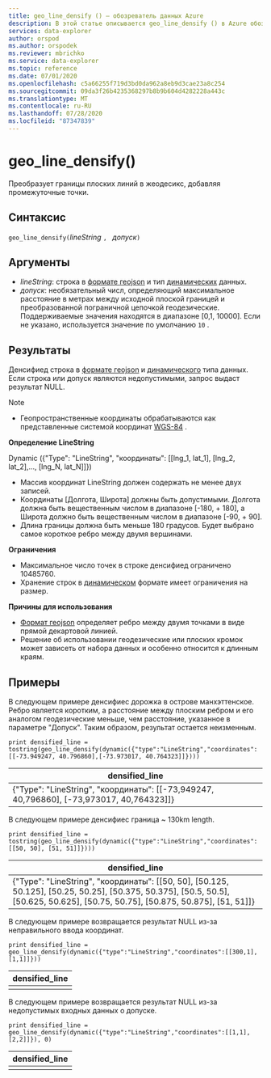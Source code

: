 ```yaml
---
title: geo_line_densify () — обозреватель данных Azure
description: В этой статье описывается geo_line_densify () в Azure обозреватель данных.
services: data-explorer
author: orspod
ms.author: orspodek
ms.reviewer: mbrichko
ms.service: data-explorer
ms.topic: reference
ms.date: 07/01/2020
ms.openlocfilehash: c5a66255f719d3bd0da962a8eb9d3cae23a8c254
ms.sourcegitcommit: 09da3f26b4235368297b8b9b604d4282228a443c
ms.translationtype: MT
ms.contentlocale: ru-RU
ms.lasthandoff: 07/28/2020
ms.locfileid: "87347839"
---
```

# <a name="geo_line_densify"></a>geo_line_densify()

Преобразует границы плоских линий в жеодесикс, добавляя промежуточные точки.

## <a name="syntax"></a>Синтаксис

`geo_line_densify(`*lineString* `, ` *допуск*`)`

## <a name="arguments"></a>Аргументы

* *lineString*: строка в [формате геоjson](https://tools.ietf.org/html/rfc7946) и тип [динамических](./scalar-data-types/dynamic.md) данных.
* *допуск*: необязательный числ, определяющий максимальное расстояние в метрах между исходной плоской границей и преобразованной пограничной цепочкой геодезические. Поддерживаемые значения находятся в диапазоне [0,1, 10000]. Если не указано, используется значение по умолчанию `10` .

## <a name="returns"></a>Результаты

Денсифиед строка в [формате геоjson](https://tools.ietf.org/html/rfc7946) и [динамического](./scalar-data-types/dynamic.md) типа данных. Если строка или допуск являются недопустимыми, запрос выдаст результат NULL.

> [!NOTE]
> * Геопространственные координаты обрабатываются как представленные системой координат [WGS-84](https://earth-info.nga.mil/GandG/update/index.php?action=home) .

**Определение LineString**

Dynamic ({"Type": "LineString", "координаты": [[lng_1, lat_1], [lng_2, lat_2],..., [lng_N, lat_N]]})

* Массив координат LineString должен содержать не менее двух записей.
* Координаты [Долгота, Широта] должны быть допустимыми. Долгота должна быть вещественным числом в диапазоне [-180, + 180], а Широта должно быть вещественным числом в диапазоне [-90, + 90].
* Длина границы должна быть меньше 180 градусов. Будет выбрано самое короткое ребро между двумя вершинами.

**Ограничения**

* Максимальное число точек в строке денсифиед ограничено 10485760.
* Хранение строк в [динамическом](./scalar-data-types/dynamic.md) формате имеет ограничения на размер.

**Причины для использования**

* [Формат геоjson](https://tools.ietf.org/html/rfc7946) определяет ребро между двумя точками в виде прямой декартовой линией.
* Решение об использовании геодезические или плоских кромок может зависеть от набора данных и особенно относится к длинным краям.

## <a name="examples"></a>Примеры

В следующем примере денсифиес дорожка в острове манхэттенское. Ребро является коротким, а расстояние между плоским ребром и его аналогом геодезические меньше, чем расстояние, указанное в параметре "Допуск". Таким образом, результат остается неизменным.

```kusto
print densified_line = tostring(geo_line_densify(dynamic({"type":"LineString","coordinates":[[-73.949247, 40.796860],[-73.973017, 40.764323]]})))
```

|densified_line|
|---|
|{"Type": "LineString", "координаты": [[-73,949247, 40,796860], [-73,973017, 40,764323]]}|

В следующем примере денсифиес граница ~ 130km length.

```kusto
print densified_line = tostring(geo_line_densify(dynamic({"type":"LineString","coordinates":[[50, 50], [51, 51]]})))
```

|densified_line|
|---|
|{"Type": "LineString", "координаты": [[50, 50], [50.125, 50.125], [50.25, 50.25], [50.375, 50.375], [50.5, 50.5], [50.625, 50.625], [50.75, 50.75], [50.875, 50.875], [51, 51]]}|

В следующем примере возвращается результат NULL из-за неправильного ввода координат.

```kusto
print densified_line = geo_line_densify(dynamic({"type":"LineString","coordinates":[[300,1],[1,1]]}))
```

|densified_line|
|---|
||

В следующем примере возвращается результат NULL из-за недопустимых входных данных о допуске.

```kusto
print densified_line = geo_line_densify(dynamic({"type":"LineString","coordinates":[[1,1],[2,2]]}), 0)
```

|densified_line|
|---|
||
